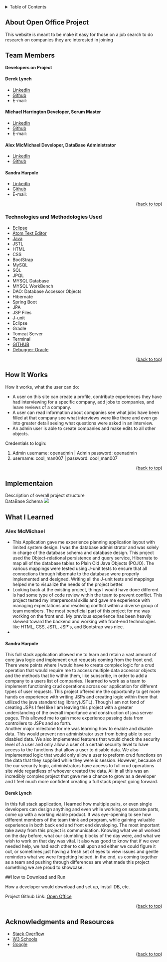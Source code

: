 
<!-- PROJECT LOGO -->

<!-- TABLE OF CONTENTS -->

<details>
  <summary>Table of Contents</summary>
  <ul>
    <li>
      <a href="#about-the-project">About Open Office</a>
  </ul>
      <ul>
        <li><a href="#technologies-used">Technologies Used</a></li>
      </ul>
    </li>
  <ul>
    <li><a href="#howitworks">How It Works</a></li>
  </ul>  
  <ul>
    <li><a href="#contact">Contact</a></li>
  </ul>

  <ul>
    <li><a href="#acknowledgments">Acknowledgments</a></li>
    </ul>

</details>

<!-- ABOUT THE PROJECT -->

## About Open Office Project


<p>
This website is meant to be make it easy for those on a job search to do research on companies they are interested in joining
 </p>

 ## Team Members

 <strong>Developers on Project</strong>

 <h4>Derek Lynch</h4>
 <ul>
 <li>
 <a href="">
 LinkedIn
 </a>
 </li>
 <li><a href="https://github.com/">Github</a></li>
 <li> E-mail:</li>
 </ul>
 <h4>Michael Harrington Developer, Scrum Master</h4>
 <ul>
 <li>
 <a href="">
 LinkedIn
 </a>
 </li>
 <li><a href="https://github.com/">Github</a></li>
 <li> E-mail:</li>
 </ul>
 <h4>Alex MicMichael Developer, DataBase Administrator</h4>
 <ul>
 <li>
 <a href="https://www.linkedin.com/in/alexander-mcmichael-8812aa138/">
 LinkedIn
 </a>
 </li>
 <li><a href="https://github.com/amcmike3">Github</a></li>
 </ul>
 <h4>Sandra Harpole</h4>
 <ul>
 <li>
 <a href="https://www.linkedin.com/in/sandra-harpole/">
 LinkedIn
 </a>
 </li>
 <li><a href="https://github.com/SandraLeAnn">Github</a></li>
 <li> E-mail:</li>
 </ul>

<p align="right">(<a href="#top">back to top</a>)</p>

### Technologies and Methodologies Used

-   [Eclipse](https://spring.io/tools)
-   [Atom Text Editor](https://atom.io/)
-   [Java](https://www.java.com/en/)
-   JSTL
-   HTML
-   CSS
-   BootStrap
-   MySQL
-   SQL
-   JPQL
-   MYSQL Database
-   MYSQL WorkBench
-   DAO: Database Accessor Objects
-   Hibernate
-   Spring Boot
-   JPA
-   JSP Files
-   J-unit
-   Eclipse
-   Gradle
-   Tomcat Server
-   Terminal
-   [GITHUB](https://github.com)
-   [Debugger-Oracle](https://docs.oracle.com/javase/7/docs/technotes/tools/windows/jdb.html)  

<p align="right">(<a href="#top">back to top</a>)</p>

## How It Works

<p>
How it works, what the user can do:

- A user on this site can create a profile, contribute experiences they have had interviewing for a specific company, add jobs to companies, and leave reviews of a company.
- A user can read information about companies see what jobs have been filled at that company see what interviews were like there and even go into greater detail seeing what questions were asked in an interview.
- An admin user is able to create companies and make edits to all other objects.




</P>
Credentials to login:
<ol>
<li>
Admin username: openadmin | Admin password: openadmin
<li>
username: cool_man007 | password: cool_man007
</li>
</ol>
<p align="right">(<a href="#top">back to top</a>)</p>

## Implementaion

<p>
Description of overall project structure
<br/>
DataBase Schema
<img src="https://github.com/mdharr/MidtermProject/blob/main/DB/openofficediagram.png"/>
 </p>

## What I Learned

### Alex McMichael
- This Application gave me experience planning application layout with limited system design. I was the database administrator and was solely in charge of the database schema and database design. This project used the Object-relational persistence and query service, Hibernate to map all of the database tables to Plain Old Java Objects (POJO). The various mappings were tested using J-unit tests to ensure that all connections through hibernate to the database were properly implemented and designed. Writing all the J-unit tests and mappings helped me to visualize the needs of the project better.
- Looking back at the existing project, things I would have done different is had some type of code review within the team to prevent conflict. This project tested my interpersonal skills and gave me experience with managing expectations and resolving conflict within a diverse group of team members. The most beneficial part of this project for me was working on the front end. My previous experience has been heavily skewed toward the backend and working with front-end technologies like HTML, CSS, JSTL, JSP's, and Bootstrap was nice.
- 
#### Sandra Harpole
This full stack application allowed me to learn and retain a vast amount of core java logic and implement crud requests coming from the front end. There were points where I would have to create complex logic for a crud operation that would require me to access multiple data accessor objects and the methods that lie within them, like subscribe,  in order to add a company to a users list of companies. I learned to work as a team to implement functioning crud operations across our application for different types of user requests.
This project offered me the opportunity to get more hands on experience with writing JSPs and creating logic within them that utilized the java standard tag library(JSTL). Though I am not fond of creating JSPs I feel like I am leaving this project with a greater understanding of the overall importance and construction of java server pages. This allowed me to gain more experience passing data from controllers to JSPs and so forth.  
Another major milestone for me was learning how to enable and disable data. This would prevent non administrator user from being able to see disabled data. We also implemented features that would check the security level of a user and only allow a user of a certain security level to have access to the functions that allow a user to disable data. We also implemented logic that would only allow a user to preform crud functions on the data that they supplied while they were is session. However, because of the our security logic, administrators have access to full crud operations site wide regardless of whoever created the data.
All in all this was an incredibly complex project that gave me a chance to grow as a developer and I feel much more confident creating a full stack project going forward.

#### Derek Lynch
In this full stack application, I learned how multiple pairs, or even single developers can design anything and even while working on separate parts, come up with a working viable product. It was eye-opening to see how different members of the team think and program, while gaining valuable experience in both back end and front end developing. The most important take away from this project is communication. Knowing what we all worked on the day before, what our stumbling blocks of the day were, and what we wish to work on that day was vital. It also was good to know that if we ever needed help, we had each other to call upon and either we could figure it out, or sometimes just having a fresh set of eyes to view issues and gentle reminders what we were forgetting helped.
in the end, us coming together as a team and pushing through differences are what made this project something we are proud to showcase.





##How to Download and Run

<p>
How a developer would download and set up, install DB, etc.
</p>



Project Github Link: [Open Office](https://github.com/mdharr/MidtermProject)

<p align="right">(<a href="#top">back to top</a>)</p>

<!-- ACKNOWLEDGMENTS -->

## Acknowledgments and Resources


-   [Stack Overflow](https://stackoverflow.com/)
-   [W3 Schools](https://www.w3schools.com/)
-   [Google](https://www.google.com/)
<p align="right">(<a href="#top">back to top</a>)</p>
